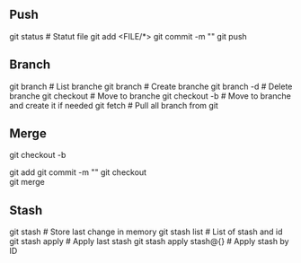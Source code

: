 ## Push
  git status # Statut file
  git add <FILE/*>
  git commit -m "<MSG COMMIT>"
  git push

## Branch
  git branch # List branche
  git branch <NAME> # Create branche
  git branch -d <NAME> # Delete branche
  git checkout <NAME> # Move to branche
  git checkout -b <NAME> # Move to branche and create it if needed
  git fetch <remote> # Pull all branch from git

## Merge
  git checkout -b <DEV-BRANCH> <MAIN> 
  git add <FILE>
  git commit -m "<MSG COMMIT>"
  git checkout <MAIN>
  git merge <DEV-BRANCH>

## Stash
  git stash # Store last change in memory
  git stash list # List of stash and id
  git stash apply # Apply last stash
  git stash apply stash@{<ID>} # Apply stash by ID
